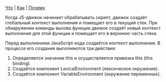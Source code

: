 [Что](what.md) | [Как](how.md) | [Почему](why.md)

Когда JS-движок начинает обрабатывать скрипт, движок создаёт
глобальный контекст выполнения и помещает его в текущий стек.
При обнаружении команды вызова функции движок создаёт новый
контекст выполнения для этой функции и помещает его в верхнюю часть стека.

Перед выполнением JavaScript-кода создаётся контекст выполнения. В процессе его создания выполняются три действия:

1. Определяется значение this и осуществляется привязка this (this binding).
2. Создаётся компонент LexicalEnvironment (лексическое окружение).
3. Создаётся компонент VariableEnvironment (окружение переменных).